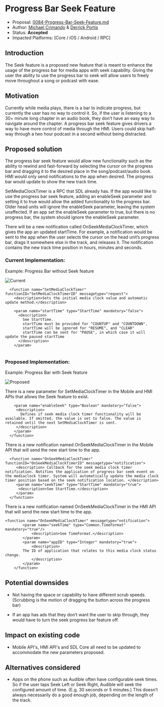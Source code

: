# Progress Bar Seek Feature 
* Proposal: [0084-Progress-Bar-Seek-Feature.md](NNNN-Progress-Bar-Seek-Feature.md)
* Author: [Michael Crimando](https://github.com/MichaelCrimando) & [Derrick Portis](https://github.com/dportis)
* Status: **Accepted**
* Impacted Platforms: [Core / iOS / Android / RPC]

## Introduction

The Seek feature is a proposed new feature that is meant to enhance the usage of the progress bar for media apps with seek capability. Giving the user the ability to use the progress bar to seek will allow users to freely move throughout a song or podcast with ease.

## Motivation

Currently while media plays, there is a bar to indicate progress, but currently the user has no way to control it. So, if the user is listening to a 30+ minute long chapter in an audio book, they don’t have an easy way to navigate around the chapter. A progress bar seek feature gives drivers a way to have more control of media through the HMI. Users could skip half-way through a two hour podcast in a second without being distracted.

## Proposed solution


The progress bar seek feature would allow new functionality such as the ability to rewind and fast-forward by selecting the cursor on the progress bar and dragging it to the desired place in the song/podcast/audio book. HMI would only send notifications to the app when desired. The progress bar would update to show the new track time.


SetMediaClockTimer is a RPC that SDL already has. If the app would like to use the progress bar seek feature, adding an enableSeek parameter and setting it to true would allow the added functionality to the progress bar. Older head units will ignore the enableSeek parameter, leaving the system unaffected. If an app set the enableSeek parameter to true, but there is no progress bar, the system should ignore the enableSeek parameter.


There will be a new notification called OnSeekMediaClockTimer, which gives the app an updated startTime. For example, a notification would be sent to the app when the user selects the cursor on the head unit’s progress bar, drags it somewhere else in the track, and releases it. The notification contains the new track time position in hours, minutes and seconds.

### Current Implementation:

Example: Progress Bar without Seek feature

![Current](../assets/proposals/0084-Progress-Bar-Seek-Feature/Current.png)

```
  <function name="SetMediaClockTimer" functionID="SetMediaClockTimerID" messagetype="request">
    <description>Sets the initial media clock value and automatic update method.</description>

    <param name="startTime" type="StartTime" mandatory="false">
      <description>
        See StartTime.
        startTime must be provided for "COUNTUP" and "COUNTDOWN".
        startTime will be ignored for "RESUME", and "CLEAR"
        startTime can be sent for "PAUSE", in which case it will update the paused startTime
      </description>
    </param>


```


### Proposed Implementation:

Example: Progress Bar with Seek feature

![Proposed](../assets/proposals/0084-Progress-Bar-Seek-Feature/Proposed.png)

There is a new parameter for SetMediaClockTimer in the Mobile and HMI APIs that allows the Seek feature to exist.   

```
    <param name="enableSeek" type="Boolean" mandatory="false">
     <description>
       Defines if seek media clock timer functionality will be available. If omitted, the value is set to false. The value is retained until the next SetMediaClockTimer is sent.
     </description>
    </param>
  </function>
```
There is a new notification named OnSeekMediaClockTimer in the Mobile API that will send the new start time to the app. 
```
  <function name="OnSeekMediaClockTimer" functionID="OnSeekMediaClockTimerID" messagetype="notification">
     <description> Callback for the seek media clock timer notification. Notifies the application of progress bar seek event on the mediaclock timer. System will automatically update the media clock timer position based on the seek notification location. </description> 
     <param name="seekTime" type="StartTime" mandatory="true">
      <description>See StartTime.</description>
     </param>
  </function>
```

There is a new notification named OnSeekMediaClockTimer in the HMI API that will send the new start time to the app.  
```
<function name="OnSeekMediaClockTimer" messagetype="notification">
        <param name="seekTime" type="Common.TimeFormat" mandatory="true"/>
            <description>See TimeFormat.</description>
        </param>
        <param name="appID" type="Integer" mandatory="true">
            <description>
		The ID of application that relates to this media clock status change.
            </description>
        </param>
    </function>
```

 
 
## Potential downsides

* Not having the space or capability to have different scrub speeds. \(Scrubbing is the motion of dragging the button across the progress bar\)

* If an app has ads that they don’t want the user to skip through, they would have to turn the seek progress bar feature off.

## Impact on existing code

* Mobile API's, HMI API's and SDL Core all need to be updated to accommodate the new parameters proposed.


## Alternatives considered

* Apps on the phone such as Audible often have configurable seek times. So if the user taps Seek Left or Seek Right, Audible will seek the configured amount of time. (E.g. 30 seconds or 5 minutes.) This doesn’t always necessarily do a good enough job, depending on the length of the track.  


